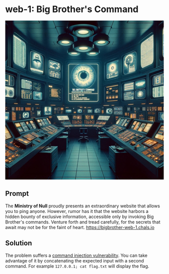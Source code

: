 # web-1: Big Brother's Command

<img src="images/web-1.jpg"></img>

## Prompt 

The **Ministry of Null** proudly presents an extraordinary website that allows you to ping anyone. However, rumor has it that the website harbors a hidden bounty of exclusive information, accessible only by invoking Big Brother's commands. Venture forth and tread carefully, for the secrets that await may not be for the faint of heart. 
https://bigbrother-web-1.chals.io

## Solution

The problem suffers a [command injection vulnerability](https://owasp.org/www-community/attacks/Command_Injection). You can take advantage of it by concatenating the expected input with a second command. For example ``127.0.0.1; cat flag.txt`` will display the flag.  
